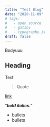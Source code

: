 ```yaml
---
title: "Test Blog"
date: "2020-11-09"
# tags:
#   - open source
#   - gatsby
#   - typography.js
draft: false
---
```


Bodyuuu

## Heading

Text

> Quote

[link](https://www.amazon.com/dp/B004H4XD40/ref=dp-kindle-redirect?_encoding=UTF8&btkr=1)

“**_bold italics._**"

- bullets
- bullets

